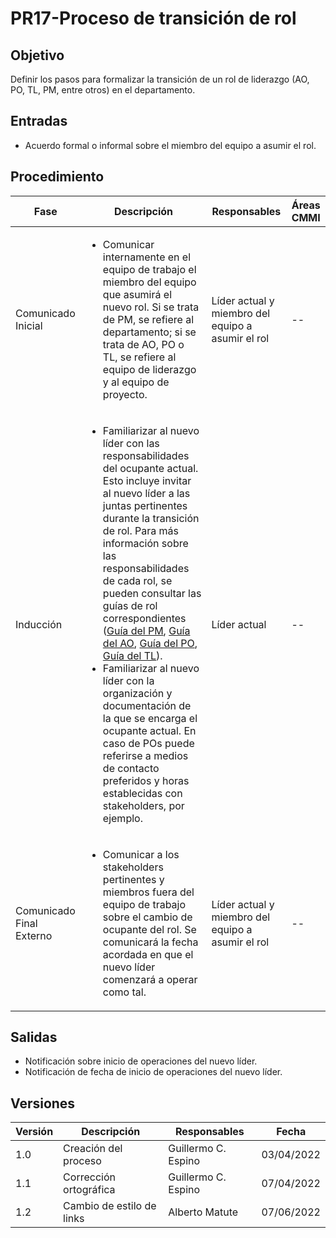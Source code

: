# PR17-Proceso de transición de rol

## Objetivo
Definir los pasos para formalizar la transición de un rol de liderazgo (AO, PO, TL, PM, entre otros) en el departamento.

## Entradas
- Acuerdo formal o informal sobre el miembro del equipo a asumir el rol.

## Procedimiento
<table>
    <thead>
        <th>Fase</th>
        <th>Descripción</th>
        <th>Responsables</th>
        <th>Áreas CMMI</th>
    </thead>

<tbody>
    <tr>
      <td>Comunicado Inicial</td>
      <td>
        <ul>
        <li>
        Comunicar internamente en el equipo de trabajo el miembro del equipo que asumirá el nuevo rol. Si se trata de PM, se refiere al departamento; si se trata de AO, PO o TL, se refiere al equipo de liderazgo y al equipo de proyecto.
        </li>
        </ul>
      </td>
      <td>Líder actual y miembro del equipo a asumir el rol</td>
      <td>
        --
      </td>
    </tr>
    <tr>
      <td>Inducción</td>
      <td>
        <ul>
        <li>Familiarizar al nuevo líder con las responsabilidades del ocupante actual. Esto incluye invitar al nuevo líder a las juntas pertinentes durante la transición de rol. Para más información sobre las responsabilidades de cada rol, se pueden consultar las guías de rol correspondientes (<a href="https://mutateinc.github.io/Guias/GU04">Guía del PM</a>, <a href="https://mutateinc.github.io/Guias/GU03">Guía del AO</a>, <a href="https://mutateinc.github.io/Guias/GU05">Guía del PO</a>, <a href="https://mutateinc.github.io/Guias/GU06">Guía del TL</a>).
        </li>
        <li>
        Familiarizar al nuevo líder con la organización y documentación de la que se encarga el ocupante actual. En caso de POs puede referirse a medios de contacto preferidos y horas establecidas con stakeholders, por ejemplo.
        </li>
        </ul>
      </td>
      <td>Líder actual</td>
      <td>
        --
      </td>
    </tr>
    <tr>
      <td>Comunicado Final Externo</td>
      <td>
      <ul>
      <li>
        Comunicar a los stakeholders pertinentes y miembros fuera del equipo de trabajo sobre el cambio de ocupante del rol. Se comunicará la fecha acordada en que el nuevo líder comenzará a operar como tal.
      </li>
      </ul>
      </td>
      <td>Líder actual y miembro del equipo a asumir el rol</td>
      <td>
        --
      </td>
    </tr>
  </tbody>
</table>

## Salidas
- Notificación sobre inicio de operaciones del nuevo líder.
- Notificación de fecha de inicio de operaciones del nuevo líder.

## Versiones
| Versión | Descripción                | Responsables        | Fecha      |
| ------- | -------------------------- | ------------------- | ---------- |
| 1.0     | Creación del proceso       | Guillermo C. Espino | 03/04/2022 |
| 1.1     | Corrección ortográfica     | Guillermo C. Espino | 07/04/2022 |
| 1.2     | Cambio de estilo de links                    | Alberto Matute     | 07/06/2022 |
